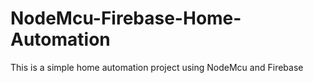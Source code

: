 # NodeMcu-Firebase-Home-Automation
This is a simple home automation project using NodeMcu and Firebase
